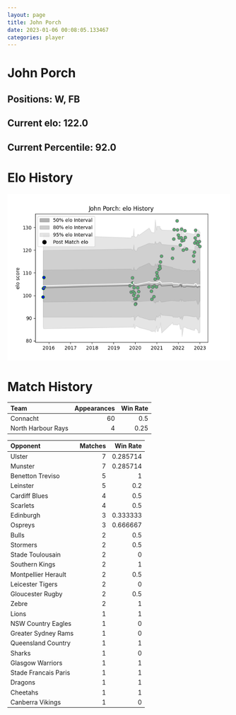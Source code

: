 ```yaml
---  
layout: page  
title: John Porch  
date: 2023-01-06 00:08:05.133467  
categories: player  
---
```

# John Porch

## Positions: W, FB

## Current elo: 122.0

## Current Percentile: 92.0

# Elo History


![elo history](history_JohnPorch.png)
# Match History


| Team               |   Appearances |   Win Rate |
|:-------------------|--------------:|-----------:|
| Connacht           |            60 |       0.5  |
| North Harbour Rays |             4 |       0.25 |

| Opponent             |   Matches |   Win Rate |
|:---------------------|----------:|-----------:|
| Ulster               |         7 |   0.285714 |
| Munster              |         7 |   0.285714 |
| Benetton Treviso     |         5 |   1        |
| Leinster             |         5 |   0.2      |
| Cardiff Blues        |         4 |   0.5      |
| Scarlets             |         4 |   0.5      |
| Edinburgh            |         3 |   0.333333 |
| Ospreys              |         3 |   0.666667 |
| Bulls                |         2 |   0.5      |
| Stormers             |         2 |   0.5      |
| Stade Toulousain     |         2 |   0        |
| Southern Kings       |         2 |   1        |
| Montpellier Herault  |         2 |   0.5      |
| Leicester Tigers     |         2 |   0        |
| Gloucester Rugby     |         2 |   0.5      |
| Zebre                |         2 |   1        |
| Lions                |         1 |   1        |
| NSW Country Eagles   |         1 |   0        |
| Greater Sydney Rams  |         1 |   0        |
| Queensland Country   |         1 |   1        |
| Sharks               |         1 |   0        |
| Glasgow Warriors     |         1 |   1        |
| Stade Francais Paris |         1 |   1        |
| Dragons              |         1 |   1        |
| Cheetahs             |         1 |   1        |
| Canberra Vikings     |         1 |   0        |